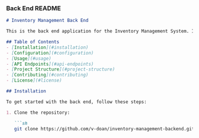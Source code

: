 
### Back End README

```markdown
# Inventory Management Back End

This is the back end application for the Inventory Management System. It is built using Spring Boot and provides APIs to manage products and ingredients.

## Table of Contents
- [Installation](#installation)
- [Configuration](#configuration)
- [Usage](#usage)
- [API Endpoints](#api-endpoints)
- [Project Structure](#project-structure)
- [Contributing](#contributing)
- [License](#license)

## Installation

To get started with the back end, follow these steps:

1. Clone the repository:

   ```sh
   git clone https://github.com/v-doan/inventory-management-backend.git

